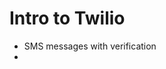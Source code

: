 # Intro to Twilio
- SMS messages with verification
- 
<!--stackedit_data:
eyJoaXN0b3J5IjpbLTEyOTA4MDY5ODZdfQ==
-->